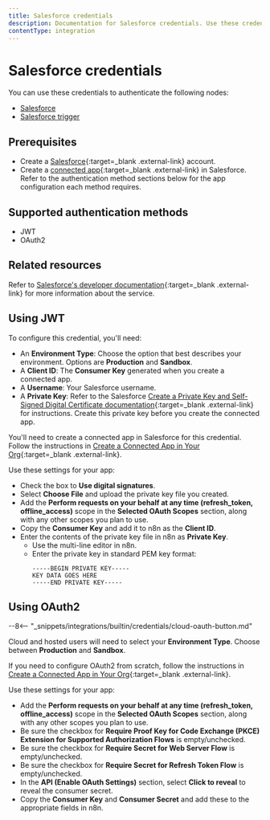 ```yaml
---
title: Salesforce credentials
description: Documentation for Salesforce credentials. Use these credentials to authenticate Salesforce in n8n, a workflow automation platform.
contentType: integration
---
```


# Salesforce credentials

You can use these credentials to authenticate the following nodes:

- [Salesforce](/integrations/builtin/app-nodes/n8n-nodes-base.salesforce/)
- [Salesforce trigger](/integrations/builtin/trigger-nodes/n8n-nodes-base.salesforcetrigger/)

## Prerequisites

- Create a [Salesforce](https://www.salesforce.com/){:target=_blank .external-link} account.
- Create a [connected app](https://developer.salesforce.com/docs/atlas.en-us.sfdx_dev.meta/sfdx_dev/sfdx_dev_auth_connected_app.htm){:target=_blank .external-link} in Salesforce. Refer to the authentication method sections below for the app configuration each method requires.

## Supported authentication methods

- JWT
- OAuth2

## Related resources

Refer to [Salesforce's developer documentation](https://developer.salesforce.com/docs/atlas.en-us.sfdx_dev.meta/sfdx_dev/sfdx_dev_intro.htm){:target=_blank .external-link} for more information about the service.

## Using JWT

To configure this credential, you'll need:

- An **Environment Type**: Choose the option that best describes your environment. Options are **Production** and **Sandbox**.
- A **Client ID**: The **Consumer Key** generated when you create a connected app.
- A **Username**: Your Salesforce username.
- A **Private Key**: Refer to the Salesforce [Create a Private Key and Self-Signed Digital Certificate documentation](https://developer.salesforce.com/docs/atlas.en-us.sfdx_dev.meta/sfdx_dev/sfdx_dev_auth_key_and_cert.htm){:target=_blank .external-link} for instructions. Create this private key before you create the connected app.

You'll need to create a connected app in Salesforce for this credential. Follow the instructions in [Create a Connected App in Your Org](https://developer.salesforce.com/docs/atlas.en-us.sfdx_dev.meta/sfdx_dev/sfdx_dev_auth_connected_app.htm){:target=_blank .external-link}.

Use these settings for your app:

- Check the box to **Use digital signatures**.
- Select **Choose File** and upload the private key file you created.
- Add the **Perform requests on your behalf at any time (refresh_token, offline_access)** scope in the **Selected OAuth Scopes** section, along with any other scopes you plan to use.
- Copy the **Consumer Key** and add it to n8n as the **Client ID**.
- Enter the contents of the private key file in n8n as **Private Key**.
    - Use the multi-line editor in n8n.
    - Enter the private key in standard PEM key format:
        ```
        -----BEGIN PRIVATE KEY-----
        KEY DATA GOES HERE
        -----END PRIVATE KEY-----
        ```

## Using OAuth2

--8<-- "_snippets/integrations/builtin/credentials/cloud-oauth-button.md"

Cloud and hosted users will need to select your **Environment Type**. Choose between **Production** and **Sandbox**.

If you need to configure OAuth2 from scratch, follow the instructions in [Create a Connected App in Your Org](https://developer.salesforce.com/docs/atlas.en-us.sfdx_dev.meta/sfdx_dev/sfdx_dev_auth_connected_app.htm){:target=_blank .external-link}.

Use these settings for your app:

- Add the **Perform requests on your behalf at any time (refresh_token, offline_access)** scope in the **Selected OAuth Scopes** section, along with any other scopes you plan to use.
- Be sure the checkbox for **Require Proof Key for Code Exchange (PKCE) Extension for Supported Authorization Flows** is empty/unchecked.
- Be sure the checkbox for **Require Secret for Web Server Flow** is empty/unchecked.
- Be sure the checkbox for **Require Secret for Refresh Token Flow** is empty/unchecked.
- In the **API (Enable OAuth Settings)** section, select **Click to reveal** to reveal the consumer secret.
- Copy the **Consumer Key** and **Consumer Secret** and add these to the appropriate fields in n8n.